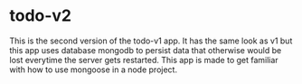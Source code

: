 # todo-v2

This is the second version of the todo-v1 app. It has the same look as v1 but this app uses database mongodb to persist data that otherwise would be lost everytime the server gets restarted. 
This app is made to get familiar with how to use mongoose in a node project. 
